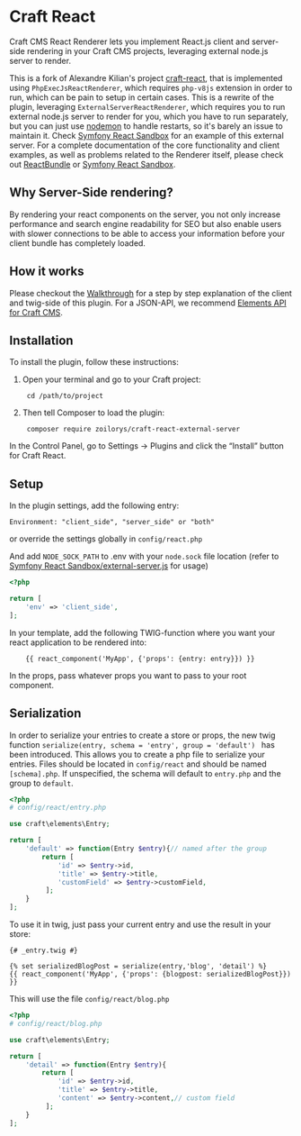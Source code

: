 # Craft React

Craft CMS React Renderer lets you implement React.js client and server-side rendering in your Craft CMS projects, leveraging external node.js server to render.

This is a fork of Alexandre Kilian's project [craft-react](https://github.com/AlexandreKilian/craft-react), that is implemented using `PhpExecJsReactRenderer`, which requires `php-v8js` extension in order to run, which can be pain to setup in certain cases.
This is a rewrite of the plugin, leveraging `ExternalServerReactRenderer`, which requires you to run external node.js server to render for you, which you have to run separately, but you can just use [nodemon](https://github.com/remy/nodemon) to handle restarts, so it's barely an issue to maintain it.
Check [Symfony React Sandbox](https://github.com/Limenius/symfony-react-sandbox) for an example of this external server.
For a complete documentation of the core functionality and client examples, as well as problems related to the Renderer itself, please check out [ReactBundle](https://github.com/Limenius/ReactRenderer) or [Symfony React Sandbox](https://github.com/Limenius/symfony-react-sandbox).

## Why Server-Side rendering?
By rendering your react components on the server, you not only increase performance and search engine readability for SEO but also enable users with slower connections to be able to access your information before your client bundle has completely loaded.

## How it works
Please checkout the [Walkthrough](https://github.com/Limenius/symfony-react-sandbox#walkthrough) for a step by step explanation of the client and twig-side of this plugin. For a JSON-API, we recommend [Elements API for Craft CMS](https://github.com/craftcms/element-api).

## Installation

To install the plugin, follow these instructions:
1. Open your terminal and go to your Craft project:

        cd /path/to/project

2. Then tell Composer to load the plugin: 

        composer require zoilorys/craft-react-external-server
        
In the Control Panel, go to Settings → Plugins and click the “Install” button for Craft React.

## Setup

In the plugin settings, add the following entry:

`Environment: "client_side", "server_side" or "both"`

or override the settings globally in `config/react.php`

And add `NODE_SOCK_PATH` to .env with your `node.sock` file location (refer to [Symfony React Sandbox/external-server.js](https://github.com/Limenius/symfony-react-sandbox/blob/master/external-server.js#L6) for usage)


```php
<?php

return [
    'env' => 'client_side',
];

```


In your template, add the following TWIG-function where you want your react application to be rendered into:
```twig
    {{ react_component('MyApp', {'props': {entry: entry}}) }}
```

In the props, pass whatever props you want to pass to your root component.


## Serialization

In order to serialize your entries to create a store or props, the new twig function `serialize(entry, schema = 'entry', group = 'default') ` has been introduced. This allows you to create a php file to serialize your entries. Files should be located in `config/react` and should be named `[schema].php`.
If unspecified, the schema will default to `entry.php` and the group to `default`.

```php entry.php
<?php
# config/react/entry.php

use craft\elements\Entry;

return [
    'default' => function(Entry $entry){// named after the group
        return [
            'id' => $entry->id,
            'title' => $entry->title,
            'customField' => $entry->customField,
         ];
    }
];
```

To use it in twig, just pass your current entry and use the result in your store:

```twig 
{# _entry.twig #}

{% set serializedBlogPost = serialize(entry,'blog', 'detail') %}
{{ react_component('MyApp', {'props': {blogpost: serializedBlogPost}}) }}
```

This will use the file `config/react/blog.php`

```php
<?php
# config/react/blog.php

use craft\elements\Entry;

return [
    'detail' => function(Entry $entry){
        return [
            'id' => $entry->id,
            'title' => $entry->title,
            'content' => $entry->content,// custom field
         ];
    }
];

```
